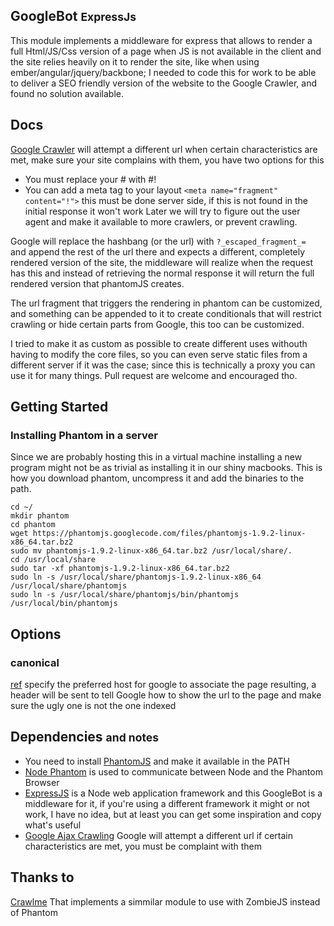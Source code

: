 ## GoogleBot <small>ExpressJs</small>

This module implements a middleware for express that allows to render a full Html/JS/Css version of a
page when JS is not available in the client and the site relies heavily on it to render the site, like
when using ember/angular/jquery/backbone; I needed to code this for work to be able to deliver a
SEO friendly version of the website to the Google Crawler, and found no solution available.

## Docs
[Google Crawler](https://developers.google.com/webmasters/ajax-crawling/docs/specification) will
attempt a different url when certain characteristics are met, make sure your site complains with them, you have
two options for this
  * You must replace your # with #!
  * You can add a meta tag to your layout `<meta name="fragment" content="!">` this must be done server side,
  if this is not found in the initial response it won't work
Later we will try to figure out the user agent and make it available to more crawlers, or prevent crawling.

Google will replace the hashbang (or the url) with `?_escaped_fragment_= ` and append the rest of the url there
and expects a different, completely rendered version of the site, the middleware will realize when the request
has this and instead of retrieving the normal response it will return the full rendered version that phantomJS
creates.

The url fragment that triggers the rendering in phantom can be customized, and something can be appended to it
to create conditionals that will restrict crawling or hide certain parts from Google, this too can be
customized.

I tried to make it as custom as possible to create different uses withouth having to modify the core files,
so you can even serve static files from a different server if it was
the case; since this is technically a proxy you can use it for many things. Pull request are welcome and
encouraged tho.

## Getting Started

### Installing Phantom in a server
Since we are probably hosting this in a virtual machine installing a new program might not be as trivial as 
installing it in our shiny macbooks. This is how you download phantom, uncompress it and add the binaries to 
the path.

    cd ~/
    mkdir phantom
    cd phantom
    wget https://phantomjs.googlecode.com/files/phantomjs-1.9.2-linux-x86_64.tar.bz2
    sudo mv phantomjs-1.9.2-linux-x86_64.tar.bz2 /usr/local/share/.
    cd /usr/local/share
    sudo tar -xf phantomjs-1.9.2-linux-x86_64.tar.bz2
    sudo ln -s /usr/local/share/phantomjs-1.9.2-linux-x86_64 /usr/local/share/phantomjs
    sudo ln -s /usr/local/share/phantomjs/bin/phantomjs /usr/local/bin/phantomjs
## Options

  ### canonical
  [ref](http://googlewebmastercentral.blogspot.com/2011/06/supporting-relcanonical-http-headers.html)
  specify the preferred host for google to associate the page resulting, a header will be sent to tell Google
  how to show the url to the page and make sure the ugly one is not the one indexed

## Dependencies <small>and notes</small>
* You need to install [PhantomJS](http://phantomjs.org/) and make it available in the PATH
* [Node Phantom](https://github.com/alexscheelmeyer/node-phantom) is used to communicate between
Node and the Phantom Browser
* [ExpressJS](http://expressjs.com/) is a Node web application framework and this GoogleBot is a middleware
for it, if you're using a different framework it might or not work, I have no idea, but at least you can
  get some inspiration and copy what's useful
* [Google Ajax Crawling](https://developers.google.com/webmasters/ajax-crawling/docs/specification) Google
will attempt a different url if certain characteristics are met, you must be complaint with them

## Thanks to
[Crawlme](https://github.com/OptimalBits/Crawlme/blob/master/lib/crawlme.js) That implements a simmilar module
to use with ZombieJS instead of Phantom
